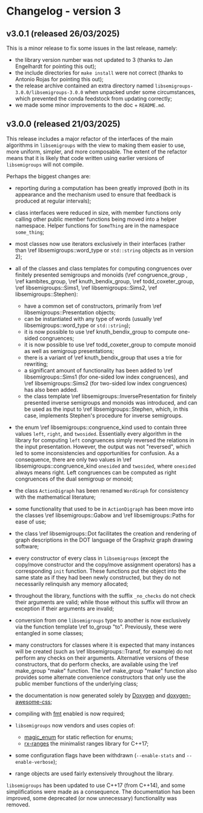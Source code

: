 # Changelog - version 3

## v3.0.1 (released 26/03/2025)

This is a minor release to fix some issues in the last release, namely:

- the library version number was not updated to 3 (thanks to Jan Engelhardt for
  pointing this out);
- the include directories for `make install` were not correct (thanks to
  Antonio Rojas for pointing this out);
- the release archive contained an extra directory named
  `libsemigroups-3.0.0/libsemigroups-3.0.0` when unpacked under some
  circumstances, which prevented the conda feedstock from updating correctly;
- we made some minor improvements to the doc + `README.md`.

## v3.0.0 (released 21/03/2025)

This release includes a major refactor of the interfaces of the main
algorithms in `libsemigroups` with the view to making them easier to use,
more uniform, simpler, and more composable. The extent of the refactor means
that it is likely that code written using earlier versions of `libsemigroups`
will not compile.

Perhaps the biggest changes are:

- reporting during a computation has been greatly improved (both in its
  appearance and the mechanism used to ensure that feedback is produced at
  regular intervals);

- class interfaces were reduced in size, with member functions only calling
  other public member functions being moved into a helper namespace. Helper
  functions for `SomeThing` are in the namespace `some_thing`;

- most classes now use iterators exclusively in their interfaces (rather than
  \ref libsemigroups::word_type or `std::string` objects as in version 2);

- all of the classes and class templates for computing congruences over
  finitely presented semigroups and monoids (\ref congruence_group , \ref
  kambites_group, \ref knuth_bendix_group, \ref todd_coxeter_group,
  \ref libsemigroups::Sims1, \ref libsemigroups::Sims2, \ref libsemigroups::Stephen):

  - have a common set of constructors, primarily from \ref libsemigroups::Presentation objects;
  - can be instantiated with any type of words (usually \ref libsemigroups::word_type  or
    `std::string`);
  - it is now possible to use \ref knuth_bendix_group to compute one-sided congruences;
  - it is now possible to use \ref todd_coxeter_group to compute monoid as well as
    semigroup presentations;
  - there is a variant of \ref knuth_bendix_group that uses a trie for rewriting;
  - a significant amount of functionality has been added to \ref
    libsemigroups::Sims1 (for one-sided low index congruences), and \ref
    libsemigroups::Sims2 (for two-sided low index congruences) has also been
    added. 
  - the class template \ref libsemigroups::InversePresentation for finitely
    presented inverse semigroups and monoids was introduced, and can be used as
    the input to \ref libsemigroups::Stephen, which, in this case, implements
    Stephen's procedure for inverse semigroups.

- the enum \ref libsemigroups::congruence_kind used to contain three values
  `left`, `right`, and `twosided`. Essentially every algorithm in the library for
  computing `left` congruences simply reversed the relations in the input
  presentation. However, the output was not "reversed", which led to some
  inconsistencies and opportunities for confusion. As a consequence, there are
  only two values in \ref libsemigroups::congruence_kind `onesided` and
  `twosided`, where `onesided` always means right. Left congruences can be
  computed as right congruences of the dual semigroup or monoid; 

- the class `ActionDigraph` has been renamed `WordGraph` for consistency with
  the mathematical literature; 

- some functionality that used to be in `ActionDigraph` has been move 
  into the classes \ref libsemigroups::Gabow and \ref libsemigroups::Paths for ease
  of use;

- the class \ref libsemigroups::Dot facilitates the creation and rendering of
  graph descriptions in the DOT language of the Graphviz graph drawing software;

- every constructor of every class in `libsemigroups` (except the copy/move
  constructor and the copy/move assignment operators) has a corresponding `init`
  function. These functions put the object into the same state as if they had
  been newly constructed, but they do not necessarily relinquish any memory allocated;

- throughout the library, functions with the suffix `_no_checks` do not check
  their arguments are valid; while those without this suffix will throw an
  exception if their arguments are invalid; 

- conversion from one `libsemigroups` type to another is now exclusively via
  the function template \ref to_group "to". Previously, these were entangled in
  some classes;

- many constructors for classes where it is expected that many instances will
  be created (such as \ref libsemigroups::Transf, for example) do not perform any
  checks on their arguments. Alternative versions of these constructors, that
  do perform checks, are available using the \ref make_group "make" function.
  The \ref make_group "make" function also provides some alternate convenience
  constructors that only use the public member functions of the underlying
  class; 

- the documentation is now generated solely by [Doxygen] and
  [doxygen-awesome-css];

- compiling with [fmt](https://github.com/fmtlib/fmt) enabled is now required;

- `libsemigroups` now vendors and uses copies of:

  - [magic_enum](https://github.com/Neargye/magic_enum) for static reflection for
    enums;
  - [rx-ranges](https://github.com/simonask/rx-ranges) the minimalist ranges
    library for C++17;

- some configuration flags have been withdrawn (`--enable-stats` and
  `--enable-verbose`);

- range objects are used fairly extensively throughout the library.

`libsemigroups` has been updated to use C++17 (from C++14), and some
simplifications were made as a consequence. The documentation has been
improved, some deprecated (or now unnecessary) functionality was removed.

[doxygen]: https://www.doxygen.nl
[doxygen-awesome-css]: https://github.com/jothepro/doxygen-awesome-css
